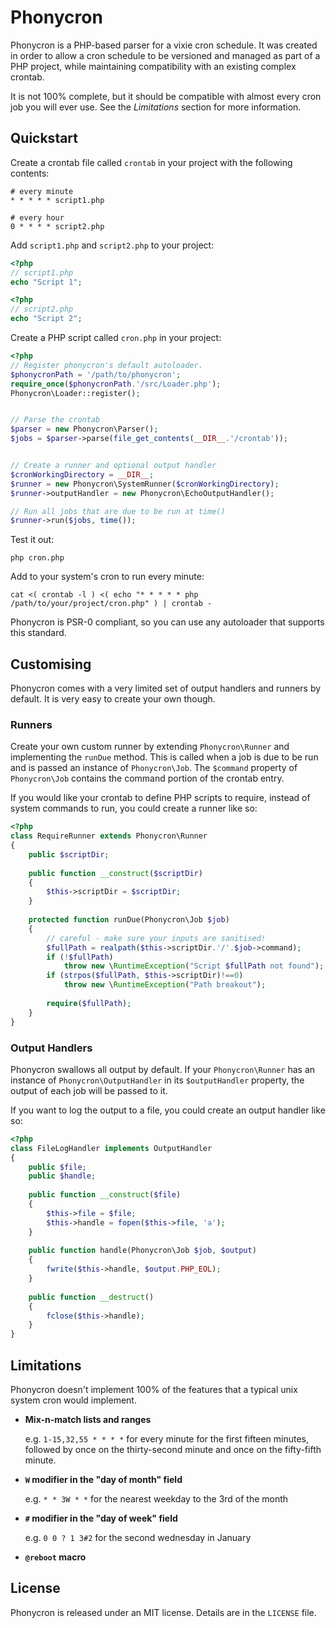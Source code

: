 Phonycron
=========

Phonycron is a PHP-based parser for a vixie cron schedule. It was created in
order to allow a cron schedule to be versioned and managed as part of a PHP
project, while maintaining compatibility with an existing complex crontab.

It is not 100% complete, but it should be compatible with almost every cron job
you will ever use. See the *Limitations* section for more information.


Quickstart
----------

Create a crontab file called `crontab` in your project with the following
contents:

```
# every minute
* * * * * script1.php

# every hour
0 * * * * script2.php
```


Add `script1.php` and `script2.php` to your project:

```php
<?php
// script1.php
echo "Script 1";
```

```php
<?php
// script2.php
echo "Script 2";
```

Create a PHP script called `cron.php` in your project:

```php
<?php
// Register phonycron's default autoloader.
$phonycronPath = '/path/to/phonycron';
require_once($phonycronPath.'/src/Loader.php');
Phonycron\Loader::register();


// Parse the crontab 
$parser = new Phonycron\Parser();
$jobs = $parser->parse(file_get_contents(__DIR__.'/crontab'));


// Create a runner and optional output handler
$cronWorkingDirectory = __DIR__;
$runner = new Phonycron\SystemRunner($cronWorkingDirectory);
$runner->outputHandler = new Phonycron\EchoOutputHandler();

// Run all jobs that are due to be run at time()
$runner->run($jobs, time());

```

Test it out:

    php cron.php


Add to your system's cron to run every minute:

```
cat <( crontab -l ) <( echo "* * * * * php /path/to/your/project/cron.php" ) | crontab -
```

Phonycron is PSR-0 compliant, so you can use any autoloader that supports this
standard.


Customising
-----------

Phonycron comes with a very limited set of output handlers and runners by
default. It is very easy to create your own though.


### Runners

Create your own custom runner by extending `Phonycron\Runner` and implementing
the `runDue` method. This is called when a job is due to be run and is passed an
instance of `Phonycron\Job`. The `$command` property of `Phonycron\Job`
contains the command portion of the crontab entry.

If you would like your crontab to define PHP scripts to require, instead of
system commands to run, you could create a runner like so:

```php
<?php
class RequireRunner extends Phonycron\Runner
{
    public $scriptDir;
    
    public function __construct($scriptDir)
    {
        $this->scriptDir = $scriptDir;
    }
    
    protected function runDue(Phonycron\Job $job)
    {
        // careful - make sure your inputs are sanitised!
        $fullPath = realpath($this->scriptDir.'/'.$job->command);
        if (!$fullPath)
            throw new \RuntimeException("Script $fullPath not found");
        if (strpos($fullPath, $this->scriptDir)!==0)
            throw new \RuntimeException("Path breakout");
        
        require($fullPath);
    }
}
```


### Output Handlers

Phonycron swallows all output by default. If your `Phonycron\Runner` has an
instance of `Phonycron\OutputHandler` in its `$outputHandler` property, the
output of each job will be passed to it.

If you want to log the output to a file, you could create an output handler like
so:
 

```php
<?php
class FileLogHandler implements OutputHandler
{
    public $file;
    public $handle;
    
    public function __construct($file)
    {
        $this->file = $file;
        $this->handle = fopen($this->file, 'a');
    }
    
    public function handle(Phonycron\Job $job, $output)
    {
        fwrite($this->handle, $output.PHP_EOL);
    }
    
    public function __destruct()
    {
        fclose($this->handle);
    }
}

```


Limitations
-----------

Phonycron doesn't implement 100% of the features that a typical unix system cron
would implement.

* **Mix-n-match lists and ranges**
  
  e.g. `1-15,32,55 * * * *` for every minute for the first fifteen  minutes,
  followed by once on the thirty-second minute and once on  the fifty-fifth
  minute.

* **`W` modifier in the "day of month" field**  

  e.g. `* * 3W * *` for the nearest weekday to the 3rd of the month

* **`#` modifier in the "day of week" field**  

  e.g. `0 0 ? 1 3#2` for the second wednesday in January

* **`@reboot` macro**


License
-------

Phonycron is released under an MIT license. Details are in the `LICENSE` file.

